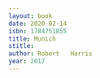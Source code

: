 ```yaml
---
layout: book
date: 2020-02-14
isbn: 1784751855
title: Munich
stitle: 
author: Robert   Harris
year: 2017
---
```

